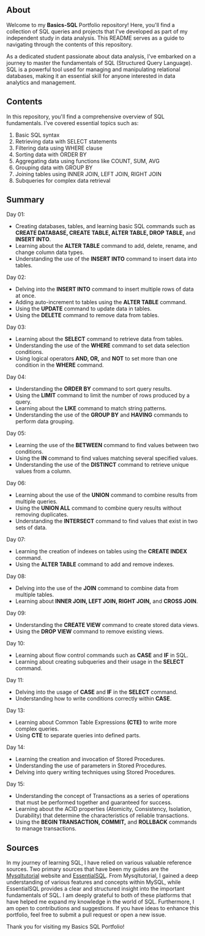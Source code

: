 ## About

Welcome to my **Basics-SQL** Portfolio repository! Here, you'll find a collection of SQL queries and projects that I've developed as part of my independent study in data analysis. This README serves as a guide to navigating through the contents of this repository.

As a dedicated student passionate about data analysis, I've embarked on a journey to master the fundamentals of SQL (Structured Query Language). SQL is a powerful tool used for managing and manipulating relational databases, making it an essential skill for anyone interested in data analytics and management.

## Contents

In this repository, you'll find a comprehensive overview of SQL fundamentals. I've covered essential topics such as:

1. Basic SQL syntax
2. Retrieving data with SELECT statements
3. Filtering data using WHERE clause
4. Sorting data with ORDER BY
5. Aggregating data using functions like COUNT, SUM, AVG
6. Grouping data with GROUP BY
7. Joining tables using INNER JOIN, LEFT JOIN, RIGHT JOIN
8. Subqueries for complex data retrieval

## Summary

Day 01:

- Creating databases, tables, and learning basic SQL commands such as **CREATE DATABASE, CREATE TABLE, ALTER TABLE, DROP TABLE,** and **INSERT INTO**.
- Learning about the **ALTER TABLE** command to add, delete, rename, and change column data types.
- Understanding the use of the **INSERT INTO** command to insert data into tables.

Day 02:

- Delving into the **INSERT INTO** command to insert multiple rows of data at once.
- Adding auto-increment to tables using the **ALTER TABLE** command.
- Using the **UPDATE** command to update data in tables.
- Using the **DELETE** command to remove data from tables.

Day 03:

- Learning about the **SELECT** command to retrieve data from tables.
- Understanding the use of the **WHERE** command to set data selection conditions.
- Using logical operators **AND, OR,** and **NOT** to set more than one condition in the **WHERE** command.

Day 04:

- Understanding the **ORDER BY** command to sort query results.
- Using the **LIMIT** command to limit the number of rows produced by a query.
- Learning about the **LIKE** command to match string patterns.
- Understanding the use of the **GROUP BY** and **HAVING** commands to perform data grouping.

Day 05:

- Learning the use of the **BETWEEN** command to find values between two conditions.
- Using the **IN** command to find values matching several specified values.
- Understanding the use of the **DISTINCT** command to retrieve unique values from a column.

Day 06:

- Learning about the use of the **UNION** command to combine results from multiple queries.
- Using the **UNION ALL** command to combine query results without removing duplicates.
- Understanding the **INTERSECT** command to find values that exist in two sets of data.

Day 07:

- Learning the creation of indexes on tables using the **CREATE INDEX** command.
- Using the **ALTER TABLE** command to add and remove indexes.

Day 08:

- Delving into the use of the **JOIN** command to combine data from multiple tables.
- Learning about **INNER JOIN, LEFT JOIN, RIGHT JOIN,** and **CROSS JOIN**.

Day 09:

- Understanding the **CREATE VIEW** command to create stored data views.
- Using the **DROP VIEW** command to remove existing views.

Day 10:

- Learning about flow control commands such as **CASE** and **IF** in SQL.
- Learning about creating subqueries and their usage in the **SELECT** command.

Day 11:

- Delving into the usage of **CASE** and **IF** in the **SELECT** command.
- Understanding how to write conditions correctly within **CASE**.

Day 13:

- Learning about Common Table Expressions **(CTE)** to write more complex queries.
- Using **CTE** to separate queries into defined parts.

Day 14:

- Learning the creation and invocation of Stored Procedures.
- Understanding the use of parameters in Stored Procedures.
- Delving into query writing techniques using Stored Procedures.

Day 15:

- Understanding the concept of Transactions as a series of operations that must be performed together and guaranteed for success.
- Learning about the ACID properties (Atomicity, Consistency, Isolation, Durability) that determine the characteristics of reliable transactions.
- Using the **BEGIN TRANSACTION, COMMIT,** and **ROLLBACK** commands to manage transactions.

## Sources

In my journey of learning SQL, I have relied on various valuable reference sources. Two primary sources that have been my guides are the [Mysqltutorial](https://www.mysqltutorial.org/) website and [EssentialSQL](https://www.essentialsql.com/). From Mysqltutorial, I gained a deep understanding of various features and concepts within MySQL, while EssentialSQL provides a clear and structured insight into the important fundamentals of SQL. I am deeply grateful to both of these platforms that have helped me expand my knowledge in the world of SQL. Furthermore, I am open to contributions and suggestions. If you have ideas to enhance this portfolio, feel free to submit a pull request or open a new issue.

Thank you for visiting my Basics SQL Portfolio!
